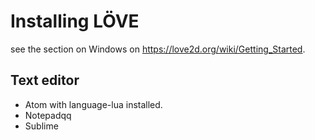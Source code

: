 # Installing LÖVE

see the section on Windows on <https://love2d.org/wiki/Getting_Started>.

## Text editor

- Atom with language-lua installed.
- Notepadqq
- Sublime
